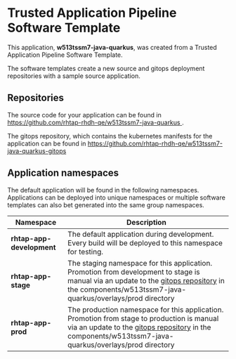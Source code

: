 # Trusted Application Pipeline Software Template

This application, **w513tssm7-java-quarkus**, was created from a Trusted Application Pipeline Software Template.

The software templates create a new source and gitops deployment repositories with a sample source application. 

## Repositories

The source code for your application can be found in [https://github.com/rhtap-rhdh-qe/w513tssm7-java-quarkus ](https://github.com/rhtap-rhdh-qe/w513tssm7-java-quarkus ).
 
The gitops repository, which contains the kubernetes manifests for the application can be found in 
[https://github.com/rhtap-rhdh-qe/w513tssm7-java-quarkus-gitops ](https://github.com/rhtap-rhdh-qe/w513tssm7-java-quarkus-gitops ) 

## Application namespaces 

The default application will be found in the following namespaces. Applications can be deployed into unique namespaces or multiple software templates can also bet generated into the same group namespaces.  

|  Namespace   |  Description   |  
| -------- | -------- |   
| **rhtap-app-development** | The default application during development. Every build will be deployed to this namespace for testing. | 
| **rhtap-app-stage** | The staging namespace for this application. Promotion from development to stage is manual via an update to the [gitops repository](https://github.com/rhtap-rhdh-qe/w513tssm7-java-quarkus-gitops ) in the components/w513tssm7-java-quarkus/overlays/prod directory |  
| **rhtap-app-prod** | The production namespace for this application. Promotion from stage to production is manual via an update to the [gitops repository](https://github.com/rhtap-rhdh-qe/w513tssm7-java-quarkus-gitops ) in the components/w513tssm7-java-quarkus/overlays/prod directory | 